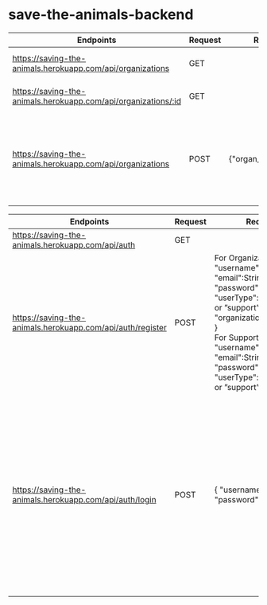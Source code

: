 # save-the-animals-backend

| Endpoints                                                      | Request | Required                | Response                                                                                              |
|----------------------------------------------------------------|---------|-------------------------|-------------------------------------------------------------------------------------------------------|
| https://saving-the-animals.herokuapp.com/api/organizations     | GET     |                         | The whole list of Organizations                                                                       |
| https://saving-the-animals.herokuapp.com/api/organizations/:id | GET     |                         | {"id": Integer, "organ_name": String}                                                               |
| https://saving-the-animals.herokuapp.com/api/organizations     | POST    | {"organ_name":String} | {"message": "Added organization", "organization": {<br />"Id": Integer,    "organ_name": String    }<br /> } |



| Endpoints                                                  | Request | Required                                                                                                                                                                                                                                                      | Response                                                                                                                                                                                                                                                           |
|------------------------------------------------------------|---------|---------------------------------------------------------------------------------------------------------------------------------------------------------------------------------------------------------------------------------------------------------------|--------------------------------------------------------------------------------------------------------------------------------------------------------------------------------------------------------------------------------------------------------------------|
| https://saving-the-animals.herokuapp.com/api/auth          | GET     |                                                                                                                                                                                                                                                               | The whole list of users                                                                                                                                                                                                                                            |
| https://saving-the-animals.herokuapp.com/api/auth/register | POST    | For Organization: { "username":String, "email":String, "password":String, "userType":"organization" or ”support”, "organization_id":Integer }   <br />For Support: { "username":String, "email":String, "password":String, "userType":"organization" or ”support” } | { "message": "Account created!" }                                                                                                                                                                                                                                  |
| https://saving-the-animals.herokuapp.com/api/auth/login    | POST    | { "username":String, "password":String }                                                                                                                                                                                                                      | For Organization: { "message": "Hi! username", "token": String, "username": String, "userType": "organization", "organ_name": String, “organ_id”:Integer } <br /> For Support: { "message": "Hi! username", "token": String, "username": String, "userType": "support" } |